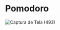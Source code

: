 # Pomodoro
 
![Captura de Tela (493)](https://user-images.githubusercontent.com/89848369/211125863-18ed125b-1171-465e-9778-e620a4a60ad8.png)
